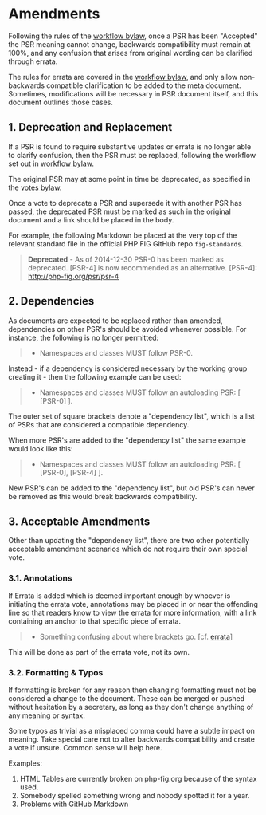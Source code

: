 # Amendments

Following the rules of the [workflow bylaw], once a PSR has been "Accepted" the
PSR meaning cannot change, backwards compatibility must remain at 100%, and any
confusion that arises from original wording can be clarified through errata.

The rules for errata are covered in the [workflow bylaw], and only allow
non-backwards compatible clarification to be added to the meta document.
Sometimes, modifications will be necessary in PSR document itself, and this
document outlines those cases.

## 1. Deprecation and Replacement

If a PSR is found to require substantive updates or errata is no longer able to
clarify confusion, then the PSR must be replaced, following the workflow set out
in [workflow bylaw].

The original PSR may at some point in time be deprecated, as specified in the
[votes bylaw].

Once a vote to deprecate a PSR and supersede it with another PSR has passed, the
deprecated PSR must be marked as such in the original document and a link should
be placed in the body.

For example, the following Markdown be placed at the very top of the relevant
standard file in the official PHP FIG GitHub repo `fig-standards`.

> **Deprecated** - As of 2014-12-30 PSR-0 has been marked as deprecated. [PSR-4]
> is now recommended as an alternative. [PSR-4]: http://php-fig.org/psr/psr-4

## 2. Dependencies

As documents are expected to be replaced rather than amended, dependencies on
other PSR's should be avoided whenever possible. For instance, the following is
no longer permitted:

> - Namespaces and classes MUST follow PSR-0.

Instead - if a dependency is considered necessary by the working group creating
it - then the following example can be used:

> - Namespaces and classes MUST follow an autoloading PSR: [ [PSR-0] ].

The outer set of square brackets denote a "dependency list", which is a list of
PSRs that are considered a compatible dependency.

When more PSR's are added to the "dependency list" the same example would look
like this:

> - Namespaces and classes MUST follow an autoloading PSR: [ [PSR-0], [PSR-4] ].

New PSR's can be added to the "dependency list", but old PSR's can never be
removed as this would break backwards compatibility.

## 3. Acceptable Amendments

Other than updating the "dependency list", there are two other potentially
acceptable amendment scenarios which do not require their own special vote.

### 3.1. Annotations

If Errata is added which is deemed important enough by whoever is initiating the
errata vote, annotations may be placed in or near the offending line so that
readers know to view the errata for more information, with a link containing an
anchor to that specific piece of errata.

> - Something confusing about where brackets go. [cf.
>   [errata](foo-meta.md#errata-1-foo)]

This will be done as part of the errata vote, not its own.

### 3.2. Formatting & Typos

If formatting is broken for any reason then changing formatting must not be
considered a change to the document. These can be merged or pushed without
hesitation by a secretary, as long as they don't change anything of any meaning
or syntax.

Some typos as trivial as a misplaced comma could have a subtle impact on
meaning. Take special care not to alter backwards compatibility and create a
vote if unsure. Common sense will help here.

Examples:

1. HTML Tables are currently broken on php-fig.org because of the syntax used.
2. Somebody spelled something wrong and nobody spotted it for a year.
3. Problems with GitHub Markdown

[workflow bylaw]:
  https://github.com/php-fig/fig-standards/blob/master/bylaws/002-psr-workflow.md
[votes bylaw]:
  https://github.com/php-fig/fig-standards/blob/master/bylaws/003-votes.md
